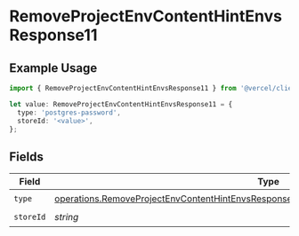 # RemoveProjectEnvContentHintEnvsResponse11

## Example Usage

```typescript
import { RemoveProjectEnvContentHintEnvsResponse11 } from '@vercel/client/models/operations';

let value: RemoveProjectEnvContentHintEnvsResponse11 = {
  type: 'postgres-password',
  storeId: '<value>',
};
```

## Fields

| Field     | Type                                                                                                                                                                                               | Required           | Description |
| --------- | -------------------------------------------------------------------------------------------------------------------------------------------------------------------------------------------------- | ------------------ | ----------- |
| `type`    | [operations.RemoveProjectEnvContentHintEnvsResponse200ApplicationJSONResponseBody311Type](../../models/operations/removeprojectenvcontenthintenvsresponse200applicationjsonresponsebody311type.md) | :heavy_check_mark: | N/A         |
| `storeId` | _string_                                                                                                                                                                                           | :heavy_check_mark: | N/A         |
